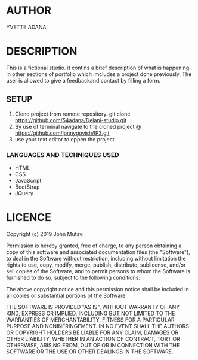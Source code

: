 # AUTHOR
YVETTE ADANA


# DESCRIPTION
This is a fictional studio.
it contins a brief description of what is happening in other sections of portfolio which imcludes a project done previously.
The user is allowed to give a feedbackand contact by filling a form.

## SETUP
1. Clone project from remote repository.
git clone https://github.com/54adana/Delani-studio.git
2. By use of terminal navigate to the cloned project @ https://github.com/jonnygovish/IP3.git
3. use your text editor to oppen the project
### LANGUAGES AND TECHNIQUES USED
* HTML
* CSS
* JavaScript
* BootStrap
* JQuery

# LICENCE

Copyright (c) 2019 John Mutavi

Permission is hereby granted, free of charge, to any person obtaining a copy
of this software and associated documentation files (the "Software"), to deal
in the Software without restriction, including without limitation the rights
to use, copy, modify, merge, publish, distribute, sublicense, and/or sell
copies of the Software, and to permit persons to whom the Software is
furnished to do so, subject to the following conditions:

The above copyright notice and this permission notice shall be included in all
copies or substantial portions of the Software.

THE SOFTWARE IS PROVIDED "AS IS", WITHOUT WARRANTY OF ANY KIND, EXPRESS OR
IMPLIED, INCLUDING BUT NOT LIMITED TO THE WARRANTIES OF MERCHANTABILITY,
FITNESS FOR A PARTICULAR PURPOSE AND NONINFRINGEMENT. IN NO EVENT SHALL THE
AUTHORS OR COPYRIGHT HOLDERS BE LIABLE FOR ANY CLAIM, DAMAGES OR OTHER
LIABILITY, WHETHER IN AN ACTION OF CONTRACT, TORT OR OTHERWISE, ARISING FROM,
OUT OF OR IN CONNECTION WITH THE SOFTWARE OR THE USE OR OTHER DEALINGS IN THE
SOFTWARE.
